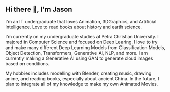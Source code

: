 ## Hi there 👋, I'm Jason

I'm an IT undergraduate that loves Animation, 3DGraphics, and Artificial Intelligence. 
Love to read books about history and earth science.

I'm currently on my undergraduate studies at Petra Christian University. I majored in Computer Science and focused on Deep Learing. 
I love to try and make many different Deep Learning Models from Classification Models, Object Detection, Transformers, Generative AI, NLP, and more.
I am currently making a Generative AI using GAN to generate cloud images based on conditions.

My hobbies includes modelling with Blender, creating music, drawing anime, and reading books, especially about ancient China.
In the future, I plan to integrate all of my knowledge to make my own Animated Movies.

<!--
**Jasonseti/Jasonseti** is a ✨ _special_ ✨ repository because its `README.md` (this file) appears on your GitHub profile.

Here are some ideas to get you started:

- 🔭 I’m currently working on ...
- 🌱 I’m currently learning ...
- 👯 I’m looking to collaborate on ...
- 🤔 I’m looking for help with ...
- 💬 Ask me about ...
- 📫 How to reach me: ...
- 😄 Pronouns: ...
- ⚡ Fun fact: ...
-->
